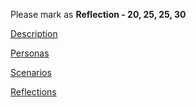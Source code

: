 Please mark as **Reflection - 20, 25, 25, 30**

[Description](https://gitlab.ecs.vuw.ac.nz/andrewelli/swen-303/-/wikis/Assignment-1-Home/Description)

[Personas](https://gitlab.ecs.vuw.ac.nz/andrewelli/swen-303/-/wikis/Assignment-1-Home/Personas)

[Scenarios](https://gitlab.ecs.vuw.ac.nz/andrewelli/swen-303/-/wikis/Assignment-1-Home/Scenarios)

[Reflections](https://gitlab.ecs.vuw.ac.nz/andrewelli/swen-303/-/wikis/Assignment-1-Home/Reflections)